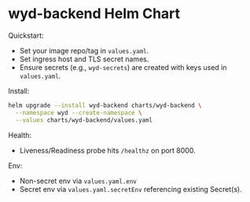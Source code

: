 # wyd-backend Helm Chart

Quickstart:

- Set your image repo/tag in `values.yaml`.
- Set ingress host and TLS secret names.
- Ensure secrets (e.g., `wyd-secrets`) are created with keys used in `values.yaml`.

Install:

```bash
helm upgrade --install wyd-backend charts/wyd-backend \
  --namespace wyd --create-namespace \
  --values charts/wyd-backend/values.yaml
```

Health:
- Liveness/Readiness probe hits `/healthz` on port 8000.

Env:
- Non-secret env via `values.yaml.env`
- Secret env via `values.yaml.secretEnv` referencing existing Secret(s).
